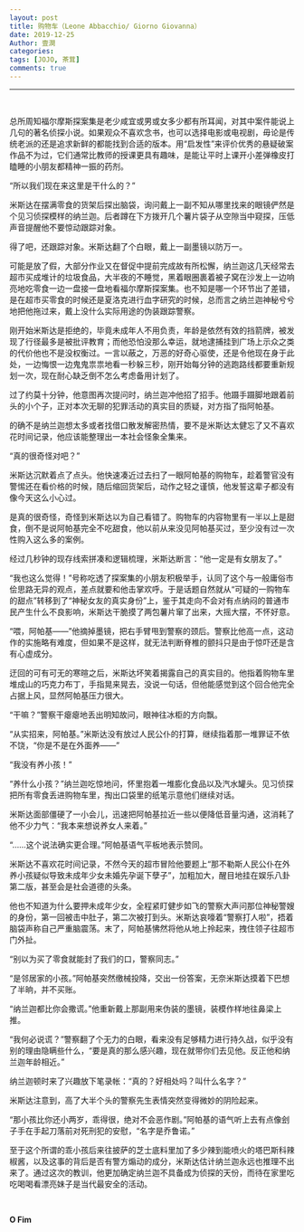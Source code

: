 ```yaml
---
layout: post
title: 购物车（Leone Abbacchio/ Giorno Giovanna）
date: 2019-12-25
Author: 壹澗
categories: 
tags: [JOJO, 茶茸]
comments: true
--- 
```


***

<br/>

总所周知福尔摩斯探案集是老少咸宜或男或女多少都有所耳闻，对其中案件能说上几句的著名侦探小说。如果观众不喜欢念书，也可以选择电影或电视剧，毋论是传统老派的还是追求新鲜的都能找到合适的版本。用“启发性”来评价优秀的悬疑破案作品不为过，它们通常比教师的授课更具有趣味，是能让平时上课开小差弹橡皮打瞌睡的小朋友都精神一振的药剂。

“所以我们现在来这里是干什么的？”

米斯达在摆满零食的货架后探出脑袋，询问戴上一副不知从哪里找来的眼镜俨然是个见习侦探模样的纳兰迦。后者蹲在下方拨开几个薯片袋子从空隙当中窥探，压低声音提醒他不要惊动跟踪对象。

得了吧，还跟踪对象。米斯达翻了个白眼，戴上一副墨镜以防万一。

可能是放了假，大部分作业又在督促中提前完成故有所松懈，纳兰迦这几天经常去超市买成堆计的垃圾食品，大半夜的不睡觉，黑着眼圈裹着被子窝在沙发上一边响亮地吃零食一边一盘接一盘地看福尔摩斯探案集。也不知是哪一个环节出了差错，是在超市买零食的时候还是夏洛克进行血字研究的时候，总而言之纳兰迦神秘兮兮地把他拖过来，戴上没什么实际用途的伪装跟踪警察。

刚开始米斯达是拒绝的，毕竟未成年人不用负责，年龄是依然有效的挡箭牌，被发现了行径最多是被批评教育；而他恐怕没那么幸运，就地逮捕挂到广场上示众之类的代价他也不是没权衡过。一言以蔽之，万恶的好奇心驱使，还是令他现在身于此处，一边悔恨一边鬼鬼祟祟地看一秒躲三秒，刚开始每分钟的逃跑路线都要重新规划一次，现在耐心缺乏倒不怎么考虑备用计划了。

过了约莫十分钟，他意图再次提问时，纳兰迦冲他招了招手。他蹑手蹑脚地跟着前头的小个子，正对本次无聊的犯罪活动的真实目的质疑，对方指了指阿帕基。

的确不是纳兰迦想太多或者找借口散发解密热情，要不是米斯达太健忘了又不喜欢花时间记录，他应该能整理出一本社会怪象全集来。

“真的很奇怪对吧？”

米斯达沉默着点了点头。他快速凑近过去扫了一眼阿帕基的购物车，趁着警官没有警惕还在看价格的时候，随后缩回货架后，动作之轻之谨慎，他发誓这辈子都没有像今天这么小心过。

是真的很奇怪，奇怪到米斯达以为自己看错了。购物车的内容物里有一半以上是甜食，倒不是说阿帕基完全不吃甜食，他以前从来没见阿帕基买过，至少没有过一次性购入这么多的案例。

经过几秒钟的现存线索拼凑和逻辑梳理，米斯达断言：“他一定是有女朋友了。”

“我也这么觉得！”号称吃透了探案集的小朋友积极举手，认同了这个与一般庸俗市侩思路无异的观点，差点就要和他击掌欢呼。于是话题自然就从“可疑的一购物车的甜点”转移到了“神秘女友的真实身份”上，鉴于其走向不会对有点纳闷的普通市民产生什么不良影响，米斯达干脆摸了两包薯片窜了出来，大摇大摆，不怀好意。

“喂，阿帕基——”他摘掉墨镜，把右手臂甩到警察的颈后。警察比他高一点，这动作的实施略有难度，但如果不是这样，就无法判断脊椎的颤抖只是由于惊吓还是含有心虚成分。

迂回的可有可无的寒暄之后，米斯达坏笑着揭露自己的真实目的。他指着购物车里堆成山的巧克力布丁，手指晃来晃去，没说一句话，但他能感觉到这个回合他完全占据上风，显然阿帕基压力很大。

“干嘛？”警察干瘪瘪地丢出明知故问，眼神往冰柜的方向飘。

“从实招来，阿帕基。”米斯达没有放过人民公仆的打算，继续指着那一堆罪证不依不饶，“你是不是在外面养——”

“我没有养小孩！”

“养什么小孩？”纳兰迦吃惊地问，怀里抱着一堆膨化食品以及汽水罐头。见习侦探把所有零食丢进购物车里，掏出口袋里的纸笔示意他们继续对话。

米斯达面部僵硬了一小会儿，迅速把阿帕基拉近一些以便降低音量沟通，这消耗了他不少力气：“我本来想说养女人来着。”

“……这个说法确实更合理。”阿帕基语气平板地表示赞同。

米斯达不喜欢花时间记录，不然今天的超市冒险他要题上“那不勒斯人民公仆在外养小孩疑似导致未成年少女未婚先孕诞下孽子”，加粗加大，醒目地挂在娱乐八卦第二版，甚至会是社会道德的头条。

他也不知道为什么要押未成年少女，全程紧盯健步如飞的警察大声问那位神秘警嫂的身份，第一回被击中肚子，第二次被打到头。米斯达哀嚎着“警察打人啦”，捂着脑袋声称自己严重脑震荡。末了，阿帕基怫然将他从地上拎起来，拽住领子往超市门外扯。

“别以为买了零食就能封了我们的口，警察同志。”

“是邻居家的小孩。”阿帕基突然缴械投降，交出一份答案，无奈米斯达摸着下巴想了半晌，并不买账。

“纳兰迦都比你会撒谎。”他重新戴上那副用来伪装的墨镜，装模作样地往鼻梁上推。

“我何必说谎？”警察翻了个无力的白眼，看来没有足够精力进行持久战，似乎没有别的理由隐瞒些什么，“要是真的那么感兴趣，现在就带你们去见他。反正他和纳兰迦年龄相近。”

纳兰迦顿时来了兴趣放下笔录帐：“真的？好相处吗？叫什么名字？”

米斯达注意到，高了大半个头的警察先生表情突然变得微妙的阴险起来。

“那小孩比你还小两岁，乖得很，绝对不会恶作剧。”阿帕基的语气听上去有点像刽子手在手起刀落前对死刑犯的安慰，“名字是乔鲁诺。”

至于这个所谓的乖小孩后来往披萨的芝士底料里加了多少辣到能喷火的塔巴斯科辣椒酱，以及这事的背后是否有警方煽动的成分，米斯达估计纳兰迦永远也推理不出来了。通过这次的教训，他更加确定纳兰迦不具备成为侦探的天份，而待在家里吃吃喝喝看漂亮妹子是当代最安全的活动。

<br/>

**O Fim**